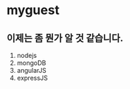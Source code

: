 myguest
=======

이제는 좀 뭔가 알 것 같습니다.
-------------------------------


1. nodejs
2. mongoDB
3. angularJS
4. expressJS
